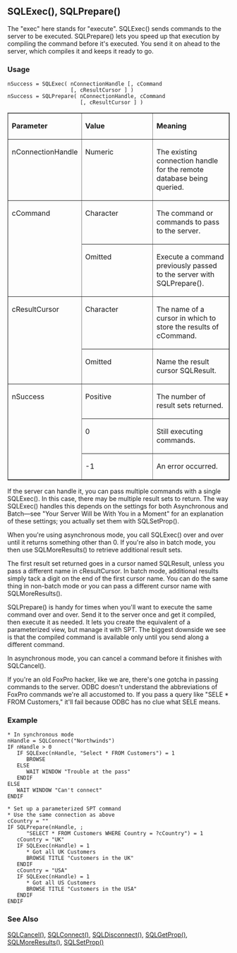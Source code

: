 ## SQLExec(), SQLPrepare()

The "exec" here stands for "execute". SQLExec() sends commands to the server to be executed. SQLPrepare() lets you speed up that execution by compiling the command before it's executed. You send it on ahead to the server, which compiles it and keeps it ready to go.

### Usage

```foxpro
nSuccess = SQLExec( nConnectionHandle [, cCommand
                    [, cResultCursor ] )
nSuccess = SQLPrepare( nConnectionHandle, cCommand
                       [, cResultCursor ] )
```
<table border cellspacing=0 cellpadding=0 width=100%>
<tr>
  <td width=32% valign=top>
  <p><b>Parameter</b></p>
  </td>
  <td width=23% valign=top>
  <p><b>Value</b></p>
  </td>
  <td width=45% valign=top>
  <p><b>Meaning</b></p>
  </td>
 </tr>
<tr>
  <td width=32% valign=top>
  <p>nConnectionHandle</p>
  </td>
  <td width=23% valign=top>
  <p>Numeric</p>
  </td>
  <td width=45% valign=top>
  <p>The existing connection handle for the remote database being queried.</p>
  </td>
 </tr>
<tr>
  <td width=32% rowspan=2 valign=top>
  <p>cCommand</p>
  </td>
  <td width=23% valign=top>
  <p>Character</p>
  </td>
  <td width=45% valign=top>
  <p>The command or commands to pass to the server.</p>
  </td>
 </tr>
<tr>
  <td width=33% valign=top>
  <p>Omitted</p>
  </td>
  <td width=67% valign=top>
  <p>Execute a command previously passed to the server with SQLPrepare().</p>
  </td>
 </tr>
<tr>
  <td width=32% rowspan=2 valign=top>
  <p>cResultCursor</p>
  </td>
  <td width=23% valign=top>
  <p>Character</p>
  </td>
  <td width=45% valign=top>
  <p>The name of a cursor in which to store the results of cCommand.</p>
  </td>
 </tr>
<tr>
  <td width=33% valign=top>
  <p>Omitted</p>
  </td>
  <td width=67% valign=top>
  <p>Name the result cursor SQLResult.</p>
  </td>
 </tr>
<tr>
  <td width=32% rowspan=3 valign=top>
  <p>nSuccess</p>
  </td>
  <td width=23% valign=top>
  <p>Positive</p>
  </td>
  <td width=45% valign=top>
  <p>The number of result sets returned.</p>
  </td>
 </tr>
<tr>
  <td width=33% valign=top>
  <p>0</p>
  </td>
  <td width=67% valign=top>
  <p>Still executing commands.</p>
  </td>
 </tr>
<tr>
  <td width=33% valign=top>
  <p>-1</p>
  </td>
  <td width=67% valign=top>
  <p>An error occurred.</p>
  </td>
 </tr>
</table>

If the server can handle it, you can pass multiple commands with a single SQLExec(). In this case, there may be multiple result sets to return. The way SQLExec() handles this depends on the settings for both Asynchronous and Batch&mdash;see "Your Server Will be With You in a Moment" for an explanation of these settings; you actually set them with SQLSetProp().

When you're using asynchronous mode, you call SQLExec() over and over until it returns something other than 0. If you're also in batch mode, you then use SQLMoreResults() to retrieve additional result sets.

The first result set returned goes in a cursor named SQLResult, unless you pass a different name in cResultCursor. In batch mode, additional results simply tack a digit on the end of the first cursor name. You can do the same thing in non-batch mode or you can pass a different cursor name with SQLMoreResults().

SQLPrepare() is handy for times when you'll want to execute the same command over and over. Send it to the server once and get it compiled, then execute it as needed. It lets you create the equivalent of a parameterized view, but manage it with SPT. The biggest downside we see is that the compiled command is available only until you send along a different command.

In asynchronous mode, you can cancel a command before it finishes with SQLCancel().

If you're an old FoxPro hacker, like we are, there's one gotcha in passing commands to the server. ODBC doesn't understand the abbreviations of FoxPro commands we're all accustomed to. If you pass a query like "SELE * FROM Customers," it'll fail because ODBC has no clue what SELE means.

### Example

```foxpro
* In synchronous mode
nHandle = SQLConnect("Northwinds")
IF nHandle > 0
   IF SQLExec(nHandle, "Select * FROM Customers") = 1
      BROWSE
   ELSE
      WAIT WINDOW "Trouble at the pass"
   ENDIF
ELSE
   WAIT WINDOW "Can't connect"
ENDIF

* Set up a parameterized SPT command
* Use the same connection as above
cCountry = ""
IF SQLPrepare(nHandle, ;
      "SELECT * FROM Customers WHERE Country = ?cCountry") = 1
   cCountry = "UK"
   IF SQLExec(nHandle) = 1
      * Got all UK Customers
      BROWSE TITLE "Customers in the UK"
   ENDIF
   cCountry = "USA"
   IF SQLExec(nHandle) = 1
      * Got all US Customers
      BROWSE TITLE "Customers in the USA"
   ENDIF
ENDIF
```
### See Also

[SQLCancel()](s4g403.md), [SQLConnect()](s4g400.md), [SQLDisconnect()](s4g400.md), [SQLGetProp()](s4g399.md), [SQLMoreResults()](s4g570.md), [SQLSetProp()](s4g399.md)